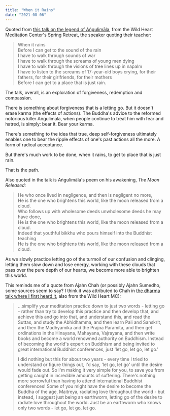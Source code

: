 ```yaml
---
title: "When it Rains"
date: "2021-08-06"
---
```


Quoted from [this talk on the legend of Aṅgulimāla](https://wildheartmeditationcenter.simplecast.com/episodes/spring-retreat-day-3-angulimala), from the Wild Heart Meditation Center's Spring Retreat, the speaker quoting their teacher:

> When it rains  
> Before I can get to the sound of the rain  
> I have to walk through sounds of war  
> I have to walk through the screams of young men dying  
> I have to walk through the visions of tree lines up in napalm  
> I have to listen to the screams of 17-year-old boys crying, for their fathers, for their girlfriends, for their mothers  
> Before I can get to a place that is just rain.

The talk, overall, is an exploration of forgiveness, redemption and compassion.

There is something about forgiveness that is a letting go. But it doesn't erase karma (the effects of actions). The Buddha's advice to the reformed notorious killer Aṅgulimāla, when people continue to treat him with fear and hatred, is simply: bear it. Bear your karma.

There's something to the idea that true, deep self-forgiveness ultimately enables one to bear the ripple effects of one's past actions all the more. A form of radical acceptance.

But there's much work to be done, when it rains, to get to place that is just rain.

That is the path.

Also quoted in the talk is Aṅgulimāla's poem on his awakening, _The Moon Released:_

> He who once lived in negligence, and then is negligent no more,  
> He is the one who brightens this world, like the moon released from a cloud.  
> Who follows up with wholesome deeds unwholesome deeds he may have done,  
> He is the one who brightens this world, like the moon released from a cloud.  
> Indeed that youthful bikkhu who pours himself into the Buddhist teaching  
> He is the one who brightens this world, like the moon released from a cloud.

As we slowly practice letting go of the turmoil of our confusion and clinging, letting them slow down and lose energy, working with these clouds that pass over the pure depth of our hearts, we become more able to brighten this world.

This reminds me of a quote from Ajahn Chah (or possibly Ajahn Sumedho, some sources seem to say? I think it was attributed to Chah in [the dharma talk where I first heard it](https://wildheartmeditationcenter.simplecast.com/episodes/the-highest-happiness), also from the Wild Heart MC):

> …simplify your meditation practice down to just two words - letting go - rather than try to develop this practice and then develop that, and achieve this and go into that, and understand this, and read the Suttas, and study the Abhidhamma, and then learn Pali and Sanskrit, and then the Madhyamika and the Prajna Paramita, and then get ordinations in the Hinayana, Mahayana, Vajrayana, and then write books and become a world renowned authority on Buddhism. Instead of becoming the world's expert on Buddhism and being invited to great international Buddhist conferences, just 'let go, let go, let go.'
> 
> I did nothing but this for about two years - every time I tried to understand or figure things out, I'd say, 'let go, let go' until the desire would fade out. So I'm making it very simple for you, to save you from getting caught in incredible amounts of suffering. There's nothing more sorrowful than having to attend international Buddhist conferences! Some of you might have the desire to become the Buddha of the age, Maitreya, radiating love throughout the world - but instead, I suggest just being an earthworm, letting go of the desire to radiate love throughout the world. Just be an earthworm who knows only two words - let go, let go, let go.
